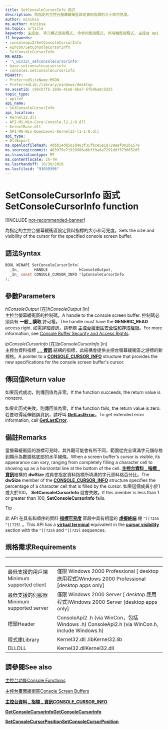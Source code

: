 ```yaml
---
title: SetConsoleCursorInfo 函式
description: 為指定的主控台螢幕緩衝區設定資料指標的大小和可見度。
author: miniksa
ms.author: miniksa
ms.topic: article
keywords: 主控台, 字元模式應用程式, 命令列應用程式, 終端機應用程式, 主控台 api
f1_keywords:
- consoleapi2/SetConsoleCursorInfo
- wincon/SetConsoleCursorInfo
- SetConsoleCursorInfo
MS-HAID:
- '\_win32\_setconsolecursorinfo'
- base.setconsolecursorinfo
- consoles.setconsolecursorinfo
MSHAttr:
- PreferredSiteName:MSDN
- PreferredLib:/library/windows/desktop
ms.assetid: c98cbffb-18de-41e8-bba7-5fb46a0c5d25
topic_type:
- apiref
api_name:
- SetConsoleCursorInfo
api_location:
- Kernel32.dll
- API-MS-Win-Core-Console-l2-1-0.dll
- KernelBase.dll
- API-MS-Win-DownLevel-Kernel32-l1-1-0.dll
api_type:
- DllExport
ms.openlocfilehash: 4bbb14dd501d483f35fbce5e1a729eaf002b1579
ms.sourcegitcommit: 463975e71920908a6bff9a6a7291ddf3736652d5
ms.translationtype: MT
ms.contentlocale: zh-TW
ms.lasthandoff: 10/30/2020
ms.locfileid: "93039396"
---
```

# <a name="setconsolecursorinfo-function"></a><span data-ttu-id="dfc20-104">SetConsoleCursorInfo 函式</span><span class="sxs-lookup"><span data-stu-id="dfc20-104">SetConsoleCursorInfo function</span></span>

[!INCLUDE [not-recommended-banner](./includes/not-recommended-banner.md)]

<span data-ttu-id="dfc20-105">為指定的主控台螢幕緩衝區設定資料指標的大小和可見度。</span><span class="sxs-lookup"><span data-stu-id="dfc20-105">Sets the size and visibility of the cursor for the specified console screen buffer.</span></span>

## <a name="syntax"></a><span data-ttu-id="dfc20-106">語法</span><span class="sxs-lookup"><span data-stu-id="dfc20-106">Syntax</span></span>

```C
BOOL WINAPI SetConsoleCursorInfo(
  _In_       HANDLE              hConsoleOutput,
  _In_ const CONSOLE_CURSOR_INFO *lpConsoleCursorInfo
);
```

## <a name="parameters"></a><span data-ttu-id="dfc20-107">參數</span><span class="sxs-lookup"><span data-stu-id="dfc20-107">Parameters</span></span>

<span data-ttu-id="dfc20-108">*hConsoleOutput* \[在\]</span><span class="sxs-lookup"><span data-stu-id="dfc20-108">*hConsoleOutput* \[in\]</span></span>  
<span data-ttu-id="dfc20-109">主控台螢幕緩衝區的控制碼。</span><span class="sxs-lookup"><span data-stu-id="dfc20-109">A handle to the console screen buffer.</span></span> <span data-ttu-id="dfc20-110">控制碼必須具有 **一般 \_ 讀取** 許可權。</span><span class="sxs-lookup"><span data-stu-id="dfc20-110">The handle must have the **GENERIC\_READ** access right.</span></span> <span data-ttu-id="dfc20-111">如需詳細資訊，請參閱 [主控台緩衝區安全性和存取權限](console-buffer-security-and-access-rights.md)。</span><span class="sxs-lookup"><span data-stu-id="dfc20-111">For more information, see [Console Buffer Security and Access Rights](console-buffer-security-and-access-rights.md).</span></span>

<span data-ttu-id="dfc20-112">*lpConsoleCursorInfo* \[在\]</span><span class="sxs-lookup"><span data-stu-id="dfc20-112">*lpConsoleCursorInfo* \[in\]</span></span>  
<span data-ttu-id="dfc20-113">主控台資料指標 [**\_ \_ 資訊**](console-cursor-info-str.md) 結構的指標，此結構會提供主控台螢幕緩衝區之游標的新規格。</span><span class="sxs-lookup"><span data-stu-id="dfc20-113">A pointer to a [**CONSOLE\_CURSOR\_INFO**](console-cursor-info-str.md) structure that provides the new specifications for the console screen buffer's cursor.</span></span>

## <a name="return-value"></a><span data-ttu-id="dfc20-114">傳回值</span><span class="sxs-lookup"><span data-stu-id="dfc20-114">Return value</span></span>

<span data-ttu-id="dfc20-115">如果函式成功，則傳回值為非零。</span><span class="sxs-lookup"><span data-stu-id="dfc20-115">If the function succeeds, the return value is nonzero.</span></span>

<span data-ttu-id="dfc20-116">如果此函式失敗，則傳回值為零。</span><span class="sxs-lookup"><span data-stu-id="dfc20-116">If the function fails, the return value is zero.</span></span> <span data-ttu-id="dfc20-117">若要取得延伸錯誤資訊，請呼叫 [**GetLastError**](https://msdn.microsoft.com/library/windows/desktop/ms679360)。</span><span class="sxs-lookup"><span data-stu-id="dfc20-117">To get extended error information, call [**GetLastError**](https://msdn.microsoft.com/library/windows/desktop/ms679360).</span></span>

## <a name="remarks"></a><span data-ttu-id="dfc20-118">備註</span><span class="sxs-lookup"><span data-stu-id="dfc20-118">Remarks</span></span>

<span data-ttu-id="dfc20-119">當螢幕緩衝區的游標可見時，其外觀可能會有所不同，範圍從完全填滿字元儲存格到顯示為數據格底部的水平線條。</span><span class="sxs-lookup"><span data-stu-id="dfc20-119">When a screen buffer's cursor is visible, its appearance can vary, ranging from completely filling a character cell to showing up as a horizontal line at the bottom of the cell.</span></span> <span data-ttu-id="dfc20-120">[**主控台資料 \_ 指標 \_ 資訊**](console-cursor-info-str.md)結構的 **dwSize** 成員會指定資料指標所填滿的字元資料格百分比。</span><span class="sxs-lookup"><span data-stu-id="dfc20-120">The **dwSize** member of the [**CONSOLE\_CURSOR\_INFO**](console-cursor-info-str.md) structure specifies the percentage of a character cell that is filled by the cursor.</span></span> <span data-ttu-id="dfc20-121">如果這個成員小於1或大於100， **SetConsoleCursorInfo** 就會失敗。</span><span class="sxs-lookup"><span data-stu-id="dfc20-121">If this member is less than 1 or greater than 100, **SetConsoleCursorInfo** fails.</span></span>

> [!TIP]
> <span data-ttu-id="dfc20-122">此 API 在具有和順序的資料 **[指標可見度](console-virtual-terminal-sequences.md#cursor-visibility)** 區段中具有相當的 **[虛擬終端](console-virtual-terminal-sequences.md)** 機 `^[[?25h` `^[[?25l` 。</span><span class="sxs-lookup"><span data-stu-id="dfc20-122">This API has a **[virtual terminal](console-virtual-terminal-sequences.md)** equivalent in the **[cursor visibility](console-virtual-terminal-sequences.md#cursor-visibility)** section with the `^[[?25h` and `^[[?25l` sequences.</span></span> 

## <a name="requirements"></a><span data-ttu-id="dfc20-123">規格需求</span><span class="sxs-lookup"><span data-stu-id="dfc20-123">Requirements</span></span>

| &nbsp; | &nbsp; |
|-|-|
| <span data-ttu-id="dfc20-124">最低支援的用戶端</span><span class="sxs-lookup"><span data-stu-id="dfc20-124">Minimum supported client</span></span> | <span data-ttu-id="dfc20-125">僅限 Windows 2000 Professional \[ desktop 應用程式\]</span><span class="sxs-lookup"><span data-stu-id="dfc20-125">Windows 2000 Professional \[desktop apps only\]</span></span> |
| <span data-ttu-id="dfc20-126">最低支援的伺服器</span><span class="sxs-lookup"><span data-stu-id="dfc20-126">Minimum supported server</span></span> | <span data-ttu-id="dfc20-127">僅限 Windows 2000 Server \[ desktop 應用程式\]</span><span class="sxs-lookup"><span data-stu-id="dfc20-127">Windows 2000 Server \[desktop apps only\]</span></span> |
| <span data-ttu-id="dfc20-128">標頭</span><span class="sxs-lookup"><span data-stu-id="dfc20-128">Header</span></span> | <span data-ttu-id="dfc20-129">ConsoleApi2 .h (via WinCon，包括 Windows .h) </span><span class="sxs-lookup"><span data-stu-id="dfc20-129">ConsoleApi2.h (via WinCon.h, include Windows.h)</span></span> |
| <span data-ttu-id="dfc20-130">程式庫</span><span class="sxs-lookup"><span data-stu-id="dfc20-130">Library</span></span> | <span data-ttu-id="dfc20-131">Kernel32.dll .lib</span><span class="sxs-lookup"><span data-stu-id="dfc20-131">Kernel32.lib</span></span> |
| <span data-ttu-id="dfc20-132">DLL</span><span class="sxs-lookup"><span data-stu-id="dfc20-132">DLL</span></span> | <span data-ttu-id="dfc20-133">Kernel32.dll</span><span class="sxs-lookup"><span data-stu-id="dfc20-133">Kernel32.dll</span></span> |

## <a name="see-also"></a><span data-ttu-id="dfc20-134">請參閱</span><span class="sxs-lookup"><span data-stu-id="dfc20-134">See also</span></span>

[<span data-ttu-id="dfc20-135">主控台功能</span><span class="sxs-lookup"><span data-stu-id="dfc20-135">Console Functions</span></span>](console-functions.md)

[<span data-ttu-id="dfc20-136">主控台畫面緩衝區</span><span class="sxs-lookup"><span data-stu-id="dfc20-136">Console Screen Buffers</span></span>](console-screen-buffers.md)

[<span data-ttu-id="dfc20-137">**主控台資料 \_ 指標 \_ 資訊**</span><span class="sxs-lookup"><span data-stu-id="dfc20-137">**CONSOLE\_CURSOR\_INFO**</span></span>](console-cursor-info-str.md)

[<span data-ttu-id="dfc20-138">**GetConsoleCursorInfo**</span><span class="sxs-lookup"><span data-stu-id="dfc20-138">**GetConsoleCursorInfo**</span></span>](getconsolecursorinfo.md)

[<span data-ttu-id="dfc20-139">**SetConsoleCursorPosition**</span><span class="sxs-lookup"><span data-stu-id="dfc20-139">**SetConsoleCursorPosition**</span></span>](setconsolecursorposition.md)
